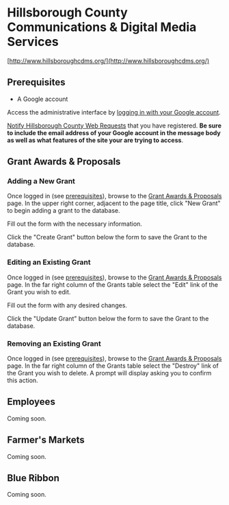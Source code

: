 # Hillsborough County Communications & Digital Media Services

[http://www.hillsboroughcdms.org/](http://www.hillsboroughcdms.org/)

## Prerequisites

* A Google account

Access the administrative interface by [logging in with your Google account](http://www.hillsboroughcdms.org/users/auth/google_oauth2).

[Notify Hillsborough County Web Requests](mailto:WebRequest@hillsboroughcounty.org) that you have registered. **Be sure to include the email address of your Google account in the message body as well as what features of the site your are trying to access**.

## Grant Awards & Proposals

### Adding a New Grant
Once logged in (see [prerequisites](#prerequisites)), browse to the [Grant Awards & Proposals](http://www.hillsboroughcdms.org/gap/grants) page. In the upper right corner, adjacent to the page title, click "New Grant" to begin adding a grant to the database.

Fill out the form with the necessary information.

Click the "Create Grant" button below the form to save the Grant to the database.

### Editing an Existing Grant
Once logged in (see [prerequisites](#prerequisites)), browse to the [Grant Awards & Proposals](http://www.hillsboroughcdms.org/gap/grants) page. In the far right column of the Grants table select the "Edit" link of the Grant you wish to edit.

Fill out the form with any desired changes.

Click the "Update Grant" button below the form to save the Grant to the database.

### Removing an Existing Grant
Once logged in (see [prerequisites](#prerequisites)), browse to the [Grant Awards & Proposals](http://www.hillsboroughcdms.org/gap/grants) page. In the far right column of the Grants table select the "Destroy" link of the Grant you wish to delete. A prompt will display asking you to confirm this action.

## Employees
Coming soon.

## Farmer's Markets
Coming soon.

## Blue Ribbon
Coming soon.
